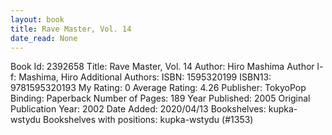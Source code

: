 ```yaml
---
layout: book
title: Rave Master, Vol. 14
date_read: None
---
```


Book Id: 2392658
Title: Rave Master, Vol. 14
Author: Hiro Mashima
Author l-f: Mashima, Hiro
Additional Authors: 
ISBN: 1595320199
ISBN13: 9781595320193
My Rating: 0
Average Rating: 4.26
Publisher: TokyoPop
Binding: Paperback
Number of Pages: 189
Year Published: 2005
Original Publication Year: 2002
Date Added: 2020/04/13
Bookshelves: kupka-wstydu
Bookshelves with positions: kupka-wstydu (#1353)

